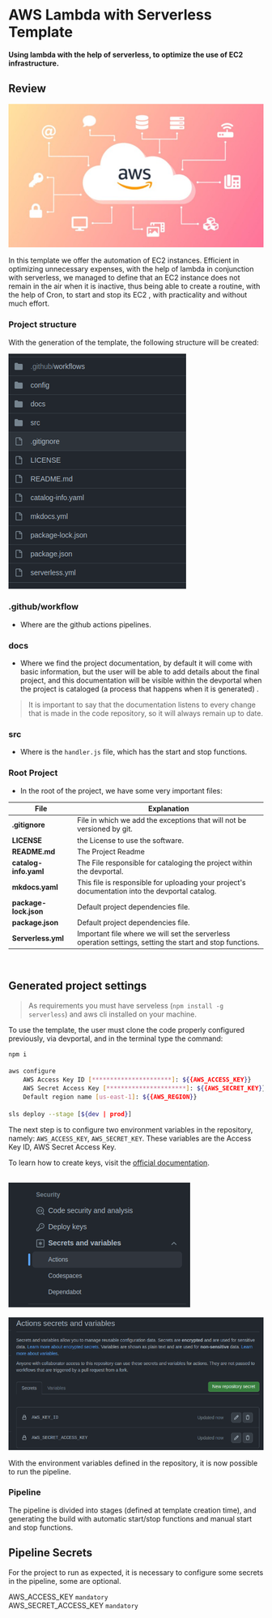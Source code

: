 # AWS Lambda with Serverless Template

**Using lambda with the help of serverless, to optimize the use of EC2 infrastructure.**

## Review

<img src="./docs/imgs/image.png"/>

In this template we offer the automation of EC2 instances.
Efficient in optimizing unnecessary expenses, with the help of lambda in conjunction with serverless, we managed to define that an EC2 instance does not remain in the air when it is inactive, thus being able to create a routine, with the help of Cron, to start and stop its EC2 , with practicality and without much effort.

### Project structure

With the generation of the template, the following structure will be created:

<img src="./docs/imgs/image2.png"/>

### .github/workflow

- Where are the github actions pipelines.
### docs

- Where we find the project documentation, by default it will come with basic information, but the user will be able to add details about the final project, and this documentation will be visible within the devportal when the project is cataloged (a process that happens when it is generated) .

> It is important to say that the documentation listens to every change that is made in the code repository, so it will always remain up to date.

### src

- Where is the `handler.js` file, which has the start and stop functions.

### Root Project

- In the root of the project, we have some very important files:

| File              | Explanation                                                                                                                                                                                                                                                                            |
| ----------------- | -------------------------------------------------------------------------------------------------------------------------------------------------------------------------------------------------------------------------------------------------------------------------------------- |
| **.gitignore**       | File in which we add the exceptions that will not be versioned by git.                                                                                                                                                                               |
| **LICENSE**      | the License to use the software.                                                                                                                                                                                                                  |
| **README.md**      | The Project Readme                                                                                                                                                                                                                  |
| **catalog-info.yaml**       | The File responsible for cataloging the project within the devportal.                                                                                                                                                                                                                  |
| **mkdocs.yaml**      | This file is responsible for uploading your project's documentation into the devportal catalog.                              |
| **package-lock.json**      | Default project dependencies file.                                                                                                                                                                                                                  |
| **package.json**      | Default project dependencies file.                                                                                                                                                                                                                  |
| **Serverless.yml** | Important file where we will set the serverless operation settings, setting the start and stop functions. |

<br/>

## Generated project settings

> As requirements you must have serveless (`npm install -g serverless`) and aws cli installed on your machine.

To use the template, the user must clone the code properly configured previously, via devportal, and in the terminal type the command:

~~~bash
npm i

aws configure
    AWS Access Key ID [**********************]: ${{AWS_ACCESS_KEY}}
    AWS Secret Access Key [**********************]: ${{AWS_SECRET_KEY}}
    Default region name [us-east-1]: ${{AWS_REGION}}

sls deploy --stage [${dev | prod}]
~~~

The next step is to configure two environment variables in the repository, namely: `AWS_ACCESS_KEY`, `AWS_SECRET_KEY`.
These variables are the Access Key ID, AWS Secret Access Key. 

To learn how to create keys, visit the <u>[official documentation](https://docs.aws.amazon.com/IAM/latest/UserGuide/id_credentials_access-keys.html#Using_CreateAccessKey)</u>.

<br/>
<img src="./docs/imgs/image3.png"/>
<br/><br/>
<img src="./docs/imgs/image4.png"/>
<br/>

With the environment variables defined in the repository, it is now possible to run the pipeline.

### Pipeline

The pipeline is divided into stages (defined at template creation time), and generating the build with automatic start/stop functions and manual start and stop functions.

## Pipeline Secrets
For the project to run as expected, it is necessary to configure some secrets in the pipeline, some are optional.

 AWS_ACCESS_KEY `mandatory` <br>
 AWS_SECRET_ACCESS_KEY `mandatory` <br>